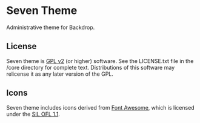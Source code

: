 # Seven Theme
Administrative theme for Backdrop.

## License
Seven theme is [GPL v2](http://www.gnu.org/licenses/gpl-2.0.html) (or higher)
software. See the LICENSE.txt file in the /core directory for complete text.
Distributions of this software may relicense it as any later version of the GPL.

## Icons
Seven theme includes icons derived from [Font Awesome](http://fontawesome.io),
which is licensed under the [SIL OFL 1.1](http://scripts.sil.org/OFL).
